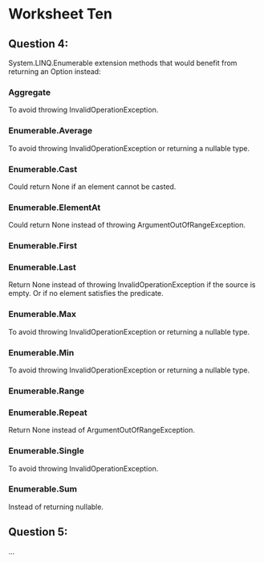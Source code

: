 # Worksheet Ten

## Question 4:

System.LINQ.Enumerable extension methods that would benefit from returning an Option<T> instead:

### Aggregate<TSource>

To avoid throwing InvalidOperationException.

### Enumerable.Average

To avoid throwing InvalidOperationException or returning a nullable type.

### Enumerable.Cast

Could return None if an element cannot be casted.

### Enumerable.ElementAt

Could return None instead of throwing ArgumentOutOfRangeException.

### Enumerable.First
### Enumerable.Last

Return None instead of throwing InvalidOperationException if the source is empty. Or if no element satisfies the predicate.

### Enumerable.Max

To avoid throwing InvalidOperationException or returning a nullable type.

### Enumerable.Min

To avoid throwing InvalidOperationException or returning a nullable type.

### Enumerable.Range
### Enumerable.Repeat

Return None instead of ArgumentOutOfRangeException.

### Enumerable.Single

To avoid throwing InvalidOperationException.

### Enumerable.Sum

Instead of returning nullable.

## Question 5:

...





